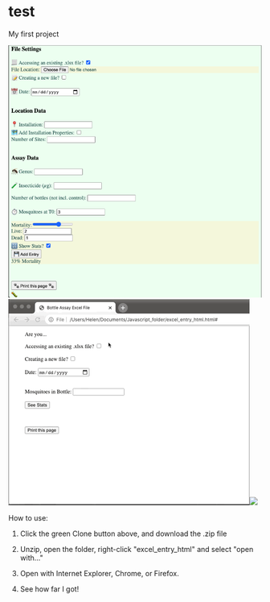 # test
My first project

![](pic1.png)
![](UI%20demo%201.gif)![](demo2.gif)


How to use:

1. Click the green Clone button above, and download the .zip file

2. Unzip, open the folder, right-click "excel_entry_html" and select "open with..."

3. Open with Internet Explorer, Chrome, or Firefox.

4. See how far I got!
